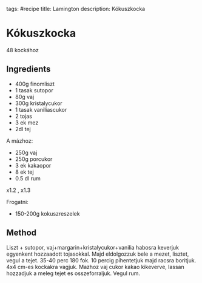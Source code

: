tags: #recipe
title: Lamington
description: Kókuszkocka

# Kókuszkocka

48 kockához

## Ingredients


* 400g finomliszt
* 1 tasak sutopor
* 80g vaj
* 300g kristalycukor
* 1 tasak vaniliascukor
* 2 tojas
* 3 ek mez
* 2dl tej

A mázhoz:

* 250g vaj
* 250g porcukor
* 3 ek kakaopor
* 8 ek tej
* 0.5 dl rum

x1.2 , x1.3

Frogatni:

* 150-200g kokuszreszelek

## Method

Liszt + sutopor, vaj+margarin+kristalycukor+vanilia habosra keverjuk egyenkent hozzaadott tojasokkal. Majd eldolgozzuk bele a mezet, lisztet, vegul a tejet. 35-40 perc 180 fok. 10 percig pihentetjuk majd racsra boritjuk. 4x4 cm-es kockakra vagjuk. Mazhoz vaj cukor kakao kikeverve, lassan hozzadjuk a meleg tejet es osszeforraljuk. Vegul rum.
